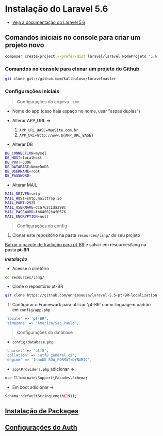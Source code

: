 # Instalação do Laravel 5.6

- [Veja a documentação do Laravel 5.6](https://laravel.com/docs/5.6)

## Comandos iniciais no console para criar um projeto novo

``` bash
composer create-project --prefer-dist laravel/laravel NomeProjeto "5.6.*"
```

### Comandos no console para clonar um projeto do Github

``` bash
git clone git://github.com/kallbuloso/laravelmaster
```

### Configurações iniciais

> Configurações do arquivo `.env`

- Nome do app (caso haja espaço no nome, usar "aspas duplas")

- Alterar APP_URL =>
  1. `APP_URL_BASE=MeuSite.com.br`
  1. `APP_URL=http://www.${APP_URL_BASE}`

- Alterar DB

```sh
DB_CONNECTION=mysql
DB_HOST=localhost
DB_PORT=3306
DB_DATABASE=NomeDoDB
DB_USERNAME=root
DB_PASSWORD=
```

- Alterar MAIL

```sh
MAIL_DRIVER=smtp
MAIL_HOST=smtp.mailtrap.io
MAIL_PORT=2525
MAIL_USERNAME=dca762c1da298c
MAIL_PASSWORD=fb64002b4f0676
MAIL_ENCRYPTION=null
```

> Configurações do config

1. Clonar este repositório na pasta `resources/lang/` do seu projeto

[Baixar o pacote de tradução para pt-BR](https://github.com/enniosousa/laravel-5.5-pt-BR-localization) e salvar em resources/lang na pasta **pt-BR**

***Instalação***

- Acesse o diretório

```sh
cd resources/lang/
```

- Clone o repositório pt-BR

```sh
git clone https://github.com/enniosousa/laravel-5.5-pt-BR-localization.git ./pt-BR
```

1. Configurar o Framework para utilizar 'pt-BR' como linguagem padrão em `config/app.php`

```sh
'locale' => 'pt-BR',
'timezone' => 'America/Sao_Paulo',
```

> Configurações do database

- `config/database.php`

```sh
'charset' => 'utf8',
'collation' => 'utf8_general_ci',
'engine' => 'InnoDB ROW_FORMAT=DYNAMIC',
```

- `app\Providers.php` adicionar =>

``` bash
use Illuminate\Support\Facades\Schema;
```

- Em boot adicionar =>

``` bash
Schema::defaultStringLength(191);
```

## [Instalação de Packages](docs/packages.md)

## [Configurações do Auth](docs/auth_instalacao.md)
